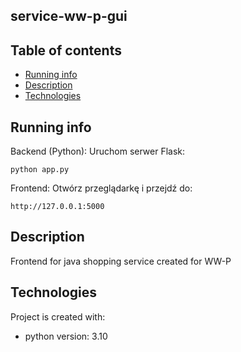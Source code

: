## service-ww-p-gui

## Table of contents
* [Running info](#running-info)
* [Description](#description)
* [Technologies](#technologies)

## Running info
Backend (Python): Uruchom serwer Flask:
```
python app.py
```
Frontend: Otwórz przeglądarkę i przejdź do:
```
http://127.0.0.1:5000 
```

## Description
Frontend for java shopping service created for WW-P
	
## Technologies
Project is created with:
* python version: 3.10